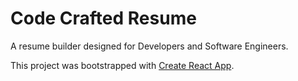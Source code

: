 # Code Crafted Resume

A resume builder designed for Developers and Software Engineers.

This project was bootstrapped with [Create React App](https://github.com/facebook/create-react-app).
